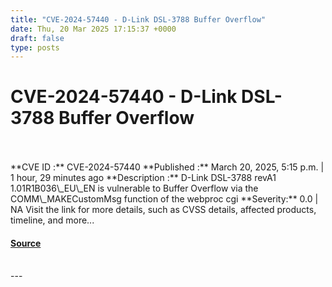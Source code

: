 ```yaml
---
title: "CVE-2024-57440 - D-Link DSL-3788 Buffer Overflow"
date: Thu, 20 Mar 2025 17:15:37 +0000
draft: false
type: posts
---
```

# CVE-2024-57440 - D-Link DSL-3788 Buffer Overflow

<br/>

<br/>
**CVE ID :** CVE-2024-57440  
**Published :** March 20, 2025, 5:15 p.m. | 1 hour, 29 minutes ago  
**Description :** D-Link DSL-3788 revA1 1.01R1B036\_EU\_EN is vulnerable to Buffer Overflow via the COMM\_MAKECustomMsg function of the webproc cgi  
**Severity:** 0.0 | NA  
Visit the link for more details, such as CVSS details, affected products, timeline, and more...

#### [Source](https://cvefeed.io/vuln/detail/CVE-2024-57440)

<br/>
---
